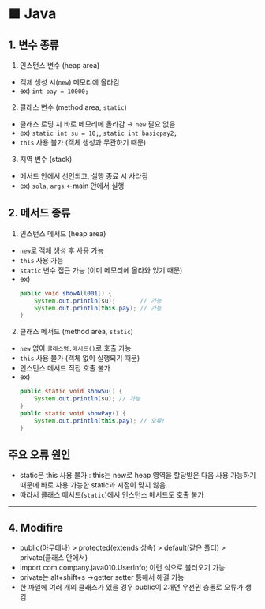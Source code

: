 # ■ Java

## 1. 변수 종류

1) 인스턴스 변수 (heap area)
- 객체 생성 시(`new`) 메모리에 올라감
- ex) `int pay = 10000;`

2) 클래스 변수 (method area, `static`)
- 클래스 로딩 시 바로 메모리에 올라감 → `new` 필요 없음
- ex) `static int su = 10;`, `static int basicpay2;`
- `this` 사용 불가 (객체 생성과 무관하기 때문)

3) 지역 변수 (stack)
- 메서드 안에서 선언되고, 실행 종료 시 사라짐
- ex) `sola`, `args` <-main 안에서 실행

## 2. 메서드 종류

1) 인스턴스 메서드 (heap area)
- `new`로 객체 생성 후 사용 가능
- `this` 사용 가능
- `static` 변수 접근 가능 (이미 메모리에 올라와 있기 때문)
- ex)
    ```java
    public void showAll001() {
        System.out.println(su);       // 가능
        System.out.println(this.pay); // 가능
    }
    ```

2) 클래스 메서드 (method area, `static`)
- `new` 없이 `클래스명.메서드()`로 호출 가능
- `this` 사용 불가 (객체 없이 실행되기 때문)
- 인스턴스 메서드 직접 호출 불가
- ex)
    ```java
    public static void showSu() {
        System.out.println(su); // 가능
    }
    public static void showPay() {
        System.out.println(this.pay); // 오류!
    }
    ```

## 주요 오류 원인
- static은 this 사용 불가 : this는 new로 heap 영역을 할당받은 다음 사용 가능하기 때문에 바로 사용 가능한 static과 시점이 맞지 않음. 
- 따라서 클래스 메서드(`static`)에서 인스턴스 메서드도 호출 불가

---


## 4. Modifire
- public(아무데나) > protected(extends 상속) > default(같은 폴더) > private(클래스 안에서) 
- import com.company.java010.UserInfo; 이런 식으로 불러오기 가능
- private는 alt+shift+s ->getter setter 통해서 해결 가능    
- 한 파일에 여러 개의 클래스가 있을 경우 public이 2개면 우선권 충돌로 오류가 생김